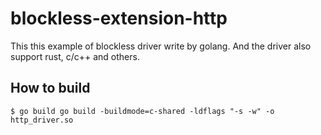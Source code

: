 # blockless-extension-http

This this example of blockless driver write by golang. And the driver also support rust, c/c++ and others.
## How to build
```
$ go build go build -buildmode=c-shared -ldflags "-s -w" -o http_driver.so  
```